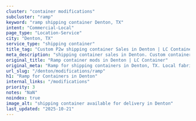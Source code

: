 ```yaml
---
cluster: "container modifications"
subcluster: "ramp"
keyword: "ramp shipping container Denton, TX"
intent: "Commercial-Local"
page_type: "Location-Service"
city: "Denton, TX"
service_type: "shipping container"
title_tag: "Custom P2w shipping container Sales in Denton | LC Container"
meta_description: "shipping container sales in Denton. Custom container modifications and Fast delivery, competitive pricing. Serving modifications area. Quote ID: LDY. Call (214) 524-4168 for your free quote today."
original_title: "Ramp container mods in Denton | LC Container"
original_meta: "Ramp for shipping containers in Denton, TX. Local fabrication & pro install. LC Container — Since 2003. Get a quote."
url_slug: "/denton/modifications/ramp"
h1: "Ramp for Containers in Denton"
internal_links: "/modifications"
priority: 3
notes: "NaN"
noindex: true
image_alt: "shipping container available for delivery in Denton"
last_updated: "2025-10-21"
---
```


<!-- TODO: Add unique city/inventory copy, images, and internal links here. -->
